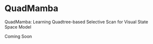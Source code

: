 # QuadMamba

QuadMamba: Learning Quadtree-based Selective Scan for Visual State Space Model

Coming Soon
